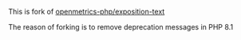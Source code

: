 This is fork of [openmetrics-php/exposition-text](https://github.com/openmetrics-php/exposition-text)

The reason of forking is to remove deprecation messages in PHP 8.1

